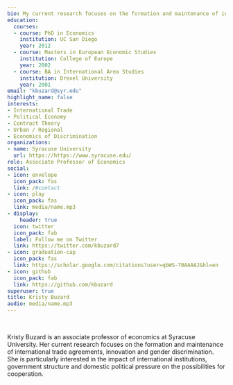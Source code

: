 ```yaml
---
bio: My current research focuses on the formation and maintenance of international trade agreements, conflict resolution, and innovation. I am particularly interested in the impact of international institutions, government structure and domestic political pressure on the possibilities for cooperation.
education:
  courses:
  - course: PhD in Economics
    institution: UC San Diego
    year: 2012
  - course: Masters in European Economic Studies
    institution: College of Europe
    year: 2002
  - course: BA in International Area Studies
    institution: Drexel University
    year: 2001
email: "kbuzard@syr.edu"
highlight_name: false
interests:
- International Trade
- Political Economy
- Contract Theory
- Urban / Regional
- Economics of Discrimination
organizations:
- name: Syracuse University
  url: https://https://www.syracuse.edu/
role: Associate Professor of Economics
social:
- icon: envelope
  icon_pack: fas
  link: /#contact
- icon: play
  icon_pack: fas
  link: media/name.mp3
- display:
    header: true
  icon: twitter
  icon_pack: fab
  label: Follow me on Twitter
  link: https://twitter.com/kbuzard7
- icon: graduation-cap
  icon_pack: fas
  link: https://scholar.google.com/citations?user=qbWS-70AAAAJ&hl=en
- icon: github
  icon_pack: fab
  link: https://github.com/kbuzard
superuser: true
title: Kristy Buzard
audio: media/name.mp3
---
```


&nbsp;

Kristy Buzard is an associate professor of economics at Syracuse University. Her current research focuses on the formation and maintenance of international trade agreements, innovation and gender discrimination. She is particularly interested in the impact of international institutions, government structure and domestic political pressure on the possibilities for cooperation.

<!--- {{< icon name="download" pack="fas" >}} Download my {{< staticref "uploads/BuzardCV.pdf" "newtab" >}}resumé{{< /staticref >}}. -->
